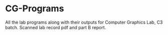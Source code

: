 # CG-Programs
All the lab programs along with their outputs for Computer Graphics Lab, C3 batch.
Scanned lab record pdf and part B report.

